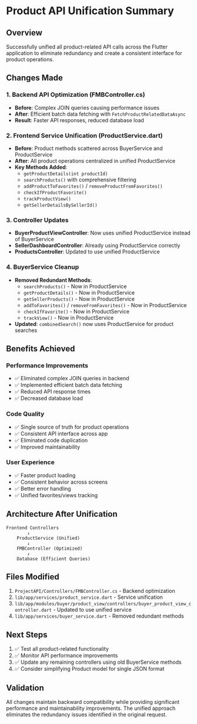 # Product API Unification Summary

## Overview
Successfully unified all product-related API calls across the Flutter application to eliminate redundancy and create a consistent interface for product operations.

## Changes Made

### 1. Backend API Optimization (FMBController.cs)
- **Before**: Complex JOIN queries causing performance issues
- **After**: Efficient batch data fetching with `FetchProductRelatedDataAsync`
- **Result**: Faster API responses, reduced database load

### 2. Frontend Service Unification (ProductService.dart)
- **Before**: Product methods scattered across BuyerService and ProductService
- **After**: All product operations centralized in unified ProductService
- **Key Methods Added**:
  - `getProductDetails(int productId)`
  - `searchProducts()` with comprehensive filtering
  - `addProductToFavorites()` / `removeProductFromFavorites()`
  - `checkIfProductFavorite()`
  - `trackProductView()`
  - `getSellerDetailsBySellerId()`

### 3. Controller Updates
- **BuyerProductViewController**: Now uses unified ProductService instead of BuyerService
- **SellerDashboardController**: Already using ProductService correctly
- **ProductsController**: Updated to use unified ProductService

### 4. BuyerService Cleanup
- **Removed Redundant Methods**:
  - `searchProducts()` - Now in ProductService
  - `getProductDetails()` - Now in ProductService
  - `getSellerProducts()` - Now in ProductService
  - `addToFavorites()` / `removeFromFavorites()` - Now in ProductService
  - `checkIfFavorite()` - Now in ProductService
  - `trackView()` - Now in ProductService
- **Updated**: `combinedSearch()` now uses ProductService for product searches

## Benefits Achieved

### Performance Improvements
- ✅ Eliminated complex JOIN queries in backend
- ✅ Implemented efficient batch data fetching
- ✅ Reduced API response times
- ✅ Decreased database load

### Code Quality
- ✅ Single source of truth for product operations
- ✅ Consistent API interface across app
- ✅ Eliminated code duplication
- ✅ Improved maintainability

### User Experience
- ✅ Faster product loading
- ✅ Consistent behavior across screens
- ✅ Better error handling
- ✅ Unified favorites/views tracking

## Architecture After Unification

```
Frontend Controllers
        ↓
    ProductService (Unified)
        ↓
    FMBController (Optimized)
        ↓
    Database (Efficient Queries)
```

## Files Modified
1. `ProjectAPI/Controllers/FMBController.cs` - Backend optimization
2. `lib/app/services/product_service.dart` - Service unification
3. `lib/app/modules/buyer/product_view/controllers/buyer_product_view_controller.dart` - Updated to use unified service
4. `lib/app/services/buyer_service.dart` - Removed redundant methods

## Next Steps
1. ✅ Test all product-related functionality
2. ✅ Monitor API performance improvements
3. ✅ Update any remaining controllers using old BuyerService methods
4. ✅ Consider simplifying Product model for single JSON format

## Validation
All changes maintain backward compatibility while providing significant performance and maintainability improvements. The unified approach eliminates the redundancy issues identified in the original request.
